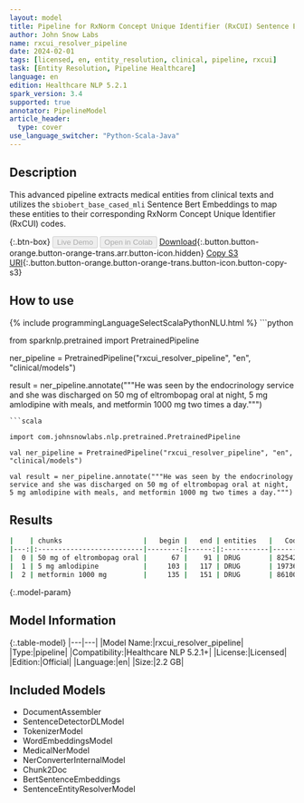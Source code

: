 ```yaml
---
layout: model
title: Pipeline for RxNorm Concept Unique Identifier (RxCUI) Sentence Entity Resolver
author: John Snow Labs
name: rxcui_resolver_pipeline
date: 2024-02-01
tags: [licensed, en, entity_resolution, clinical, pipeline, rxcui]
task: [Entity Resolution, Pipeline Healthcare]
language: en
edition: Healthcare NLP 5.2.1
spark_version: 3.4
supported: true
annotator: PipelineModel
article_header:
  type: cover
use_language_switcher: "Python-Scala-Java"
---
```


## Description

This advanced pipeline extracts medical entities from clinical texts and utilizes the `sbiobert_base_cased_mli` Sentence Bert Embeddings to map these entities to their corresponding RxNorm Concept Unique Identifier (RxCUI) codes.

{:.btn-box}
<button class="button button-orange" disabled>Live Demo</button>
<button class="button button-orange" disabled>Open in Colab</button>
[Download](https://s3.amazonaws.com/auxdata.johnsnowlabs.com/clinical/models/rxcui_resolver_pipeline_en_5.2.1_3.4_1706796279531.zip){:.button.button-orange.button-orange-trans.arr.button-icon.hidden}
[Copy S3 URI](s3://auxdata.johnsnowlabs.com/clinical/models/rxcui_resolver_pipeline_en_5.2.1_3.4_1706796279531.zip){:.button.button-orange.button-orange-trans.button-icon.button-copy-s3}

## How to use



<div class="tabs-box" markdown="1">
{% include programmingLanguageSelectScalaPythonNLU.html %}
```python

from sparknlp.pretrained import PretrainedPipeline

ner_pipeline = PretrainedPipeline("rxcui_resolver_pipeline", "en", "clinical/models")

result = ner_pipeline.annotate("""He was seen by the endocrinology service and she was discharged on 50 mg of eltrombopag oral at night, 5 mg amlodipine with meals, and metformin 1000 mg two times a day.""")

```
```scala

import com.johnsnowlabs.nlp.pretrained.PretrainedPipeline

val ner_pipeline = PretrainedPipeline("rxcui_resolver_pipeline", "en", "clinical/models")

val result = ner_pipeline.annotate("""He was seen by the endocrinology service and she was discharged on 50 mg of eltrombopag oral at night, 5 mg amlodipine with meals, and metformin 1000 mg two times a day.""")

```
</div>

## Results

```bash
|    | chunks                    |   begin |   end | entities   |   Code | description                                 | resolutions                                                                                                                                                                                                                                                                                                                                                                                                                                                                                                                                                                                                                                                                                                                                                                                                                                                                            | all_codes                                                                                                                                                                                                                                       |
|---:|:--------------------------|--------:|------:|:-----------|-------:|:--------------------------------------------|:---------------------------------------------------------------------------------------------------------------------------------------------------------------------------------------------------------------------------------------------------------------------------------------------------------------------------------------------------------------------------------------------------------------------------------------------------------------------------------------------------------------------------------------------------------------------------------------------------------------------------------------------------------------------------------------------------------------------------------------------------------------------------------------------------------------------------------------------------------------------------------------|:------------------------------------------------------------------------------------------------------------------------------------------------------------------------------------------------------------------------------------------------|
|  0 | 50 mg of eltrombopag oral |      67 |    91 | DRUG       | 825427 | eltrombopag 50 MG Oral Tablet               | eltrombopag 50 MG Oral Tablet:::alpelisib 50 MG Oral Tablet:::encorafenib 50 MG Oral Capsule:::alteplase 50 MG Injection [Activase]:::enasidenib 50 MG Oral Tablet:::olaparib 50 MG Oral Capsule:::encorafenib 50 MG Oral Capsule [Braftovi]:::alteplase 50 MG Injection:::olaparib 50 MG Oral Capsule [Lynparza]:::ivacaftor 50 MG Oral Granules:::dolasetron 50 MG Oral Tablet:::enasidenib 50 MG Oral Tablet [Idhifa]:::ubrogepant 50 MG Oral Tablet:::lasmiditan 50 MG Oral Tablet:::altretamine 50 MG Oral Capsule:::pamabrom 50 MG Oral Capsule:::dolasetron 50 MG Oral Tablet [Anzemet]:::venetoclax 50 MG Oral Tablet:::cangrelor 50 MG Injection:::tucatinib 50 MG Oral Tablet:::venlafaxine 50 MG Oral Tablet:::dabrafenib 50 MG Oral Capsule:::lasmiditan 50 MG Oral Tablet [Reyvow]:::armodafinil 50 MG Oral Tablet [Nuvigil]:::prasterone 50 MG Oral Capsule              | 825427:::2169316:::2049111:::1804806:::1940374:::1597587:::2049117:::1804804:::1597593:::1606862:::310007:::1940376:::2268229:::2256945:::197323:::832080:::213091:::1747574:::1656056:::2361298:::314277:::1424916:::2256947:::805663:::242339 |
|  1 | 5 mg amlodipine           |     103 |   117 | DRUG       | 197361 | amlodipine 5 MG Oral Tablet                 | amlodipine 5 MG Oral Tablet:::levamlodipine 5 MG Oral Tablet:::nebivolol 5 MG Oral Tablet:::amlodipine 5 MG Oral Tablet [Norvasc]:::lisinopril 5 MG Oral Tablet:::levamlodipine 5 MG Oral Tablet [Conjupri]:::aripiprazole 5 MG Oral Tablet:::haloperidol 5 MG Oral Tablet:::amlodipine 2.5 MG Oral Tablet:::timolol 5 MG Oral Tablet:::escitalopram 5 MG Oral Tablet:::ramipril 5 MG Oral Tablet:::aripiprazole 5 MG Oral Tablet [Abilify]:::pindolol 5 MG Oral Tablet:::loxapine 5 MG Oral Capsule:::tadalafil 5 MG Oral Tablet:::Sensor aripiprazole 5 MG Oral Tablet:::prasugrel 5 MG Oral Tablet:::haloperidol 5 MG/ML Injectable Solution:::ramipril 5 MG Oral Capsule:::ivabradine 5 MG Oral Tablet:::asenapine 5 MG Sublingual Tablet:::lomitapide 5 MG Oral Capsule [Juxtapid]:::levamlodipine 2.5 MG Oral Tablet:::dronabinol 5 MG/ML Oral Solution                          | 197361:::2377371:::387013:::212549:::311354:::2377373:::402131:::310672:::308136:::198286:::351249:::251857:::404602:::198105:::311386:::403957:::1998462:::855818:::204416:::198189:::1649485:::859981:::1364498:::2377367:::1928948           |
|  2 | metformin 1000 mg         |     135 |   151 | DRUG       | 861004 | metformin hydrochloride 1000 MG Oral Tablet | metformin hydrochloride 1000 MG Oral Tablet:::cefepime 1000 MG Injection:::ifosfamide 1000 MG Injection:::methotrexate 1000 MG Injection:::cefazolin 1000 MG Injection:::cefotetan 1000 MG Injection:::taurine 1000 MG Oral Capsule:::cefoxitin 1000 MG Injection:::nafcillin 1000 MG Injection:::ertapenem 1000 MG Injection:::ampicillin 1000 MG Injection:::cefiderocol 1000 MG Injection:::aztreonam 1000 MG Injection:::ifosfamide 1000 MG Injection [Ifex]:::arginine 1000 MG Oral Tablet:::pralidoxime chloride 1000 MG Injection:::sucralfate 1000 MG Oral Tablet:::metformin hydrochloride 1000 MG Oral Tablet [Glucophage]:::cefotaxime 1000 MG Injection:::streptozocin 1000 MG Injection:::ceftazidime 1000 MG Injection:::gemcitabine 1000 MG Injection:::ertapenem 1000 MG Injection [Invanz]:::meropenem 1000 MG Injection:::methylsulfonylmethane 1000 MG Oral Capsule | 861004:::1665093:::1791593:::311625:::1665050:::1722919:::847074:::1665102:::1721458:::1734683:::1721475:::2265706:::1664981:::1791595:::636337:::312576:::314234:::861006:::1656313:::239180:::1659283:::1719003:::1734686:::1722939:::259239  |
```

{:.model-param}
## Model Information

{:.table-model}
|---|---|
|Model Name:|rxcui_resolver_pipeline|
|Type:|pipeline|
|Compatibility:|Healthcare NLP 5.2.1+|
|License:|Licensed|
|Edition:|Official|
|Language:|en|
|Size:|2.2 GB|

## Included Models

- DocumentAssembler
- SentenceDetectorDLModel
- TokenizerModel
- WordEmbeddingsModel
- MedicalNerModel
- NerConverterInternalModel
- Chunk2Doc
- BertSentenceEmbeddings
- SentenceEntityResolverModel